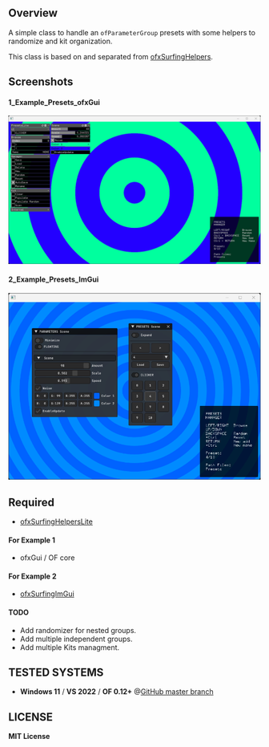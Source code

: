 ## Overview

A simple class to handle an `ofParameterGroup` presets with some helpers to randomize and kit organization.  

This class is based on and separated from [ofxSurfingHelpers](https://github.com/moebiussurfing/ofxSurfingHelpers).  

## Screenshots
#### 1_Example_Presets_ofxGui
![](1_Example_Presets_ofxGui/Capture.PNG)
#### 2_Example_Presets_ImGui
![](2_Example_Presets_ImGui/Capture.PNG)

## Required
- [ofxSurfingHelpersLite](https://github.com/moebiussurfing/ofxSurfingHelpersLite)
#### For Example 1
- ofxGui / OF core
#### For Example 2
- [ofxSurfingImGui](https://github.com/moebiussurfing/ofxSurfingImGui/tree/develop)

#### TODO
- Add randomizer for nested groups.
- Add multiple independent groups.
- Add multiple Kits managment.

## TESTED SYSTEMS
* **Windows 11** / **VS 2022** / **OF 0.12+** @[GitHub master branch](https://github.com/openframeworks/openFrameworks)

## LICENSE
**MIT License**